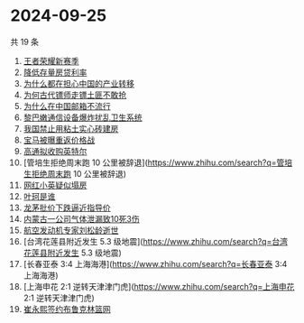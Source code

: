 # 2024-09-25

共 19 条

<!-- BEGIN ZHIHUSEARCH -->
<!-- 最后更新时间 Wed Sep 25 2024 21:28:54 GMT+0800 (China Standard Time) -->
1. [王者荣耀新赛季](https://www.zhihu.com/search?q=王者荣耀新赛季)
1. [降低存量房贷利率](https://www.zhihu.com/search?q=降低存量房贷利率)
1. [为什么都在担心中国的产业转移](https://www.zhihu.com/search?q=为什么都在担心中国的产业转移)
1. [为何古代镖师走镖土匪不敢抢](https://www.zhihu.com/search?q=为何古代镖师走镖土匪不敢抢)
1. [为什么在中国邮箱不流行](https://www.zhihu.com/search?q=为什么在中国邮箱不流行)
1. [黎巴嫩通信设备爆炸扰乱卫生系统](https://www.zhihu.com/search?q=黎巴嫩通信设备爆炸扰乱卫生系统)
1. [我国禁止用粘土实心砖建房](https://www.zhihu.com/search?q=我国禁止用粘土实心砖建房)
1. [宝马被曝重返价格战](https://www.zhihu.com/search?q=宝马被曝重返价格战)
1. [高通拟收购英特尔](https://www.zhihu.com/search?q=高通拟收购英特尔)
1. [管培生拒绝周末跑 10 公里被辞退](https://www.zhihu.com/search?q=管培生拒绝周末跑 10 公里被辞退)
1. [网红小英疑似塌房](https://www.zhihu.com/search?q=网红小英疑似塌房)
1. [叶珂是谁](https://www.zhihu.com/search?q=叶珂是谁)
1. [龙茅批价下跌逼近指导价](https://www.zhihu.com/search?q=龙茅批价下跌逼近指导价)
1. [内蒙古一公司气体泄漏致10死3伤](https://www.zhihu.com/search?q=内蒙古一公司气体泄漏致10死3伤)
1. [航空发动机专家刘松龄逝世](https://www.zhihu.com/search?q=航空发动机专家刘松龄逝世)
1. [台湾花莲县附近发生 5.3 级地震](https://www.zhihu.com/search?q=台湾花莲县附近发生 5.3 级地震)
1. [长春亚泰 3:4 上海海港](https://www.zhihu.com/search?q=长春亚泰 3:4 上海海港)
1. [上海申花 2:1 逆转天津津门虎](https://www.zhihu.com/search?q=上海申花 2:1 逆转天津津门虎)
1. [崔永熙签约布鲁克林篮网](https://www.zhihu.com/search?q=崔永熙签约布鲁克林篮网)
<!-- END ZHIHUSEARCH -->
